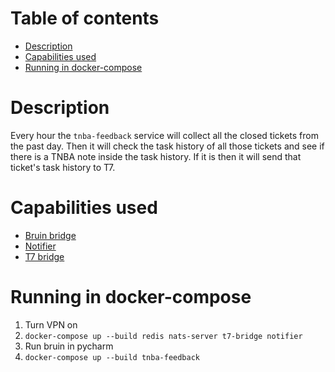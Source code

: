 # Table of contents
  * [Description](#description)
  * [Capabilities used](#capabilities-used) 
  * [Running in docker-compose](#running-in-docker-compose)

# Description
Every hour the `tnba-feedback` service will collect all the closed tickets from the past
day. Then it will check the task history of all those tickets and see if there is a TNBA note inside
the task history. If it is then it will send that ticket's task history to T7.

# Capabilities used
- [Bruin bridge](../bruin-bridge/README.md)
- [Notifier](../notifier/README.md)
- [T7 bridge](../t7-bridge/README.md)

# Running in docker-compose
1. Turn VPN on
2. `docker-compose up --build redis nats-server t7-bridge notifier`
3. Run bruin in pycharm 
4. `docker-compose up --build tnba-feedback`
